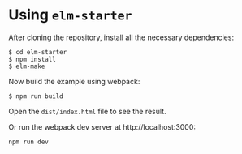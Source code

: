 # Using `elm-starter`

After cloning the repository, install all the necessary dependencies:

```
$ cd elm-starter
$ npm install
$ elm-make
```

Now build the example using webpack:

```
$ npm run build
```

Open the `dist/index.html` file to see the result.

Or run the webpack dev server at http://localhost:3000:

```
npm run dev
```
